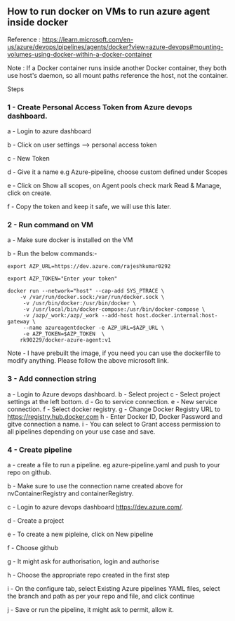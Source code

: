 ## How to run docker on VMs to run azure agent inside docker


Reference : https://learn.microsoft.com/en-us/azure/devops/pipelines/agents/docker?view=azure-devops#mounting-volumes-using-docker-within-a-docker-container

 Note : If a Docker container runs inside another Docker container, they both use host's daemon, so all mount paths reference the host, not the container.
 
Steps

### 1 - Create Personal Access Token from Azure devops dashboard. 

a - Login to azure dashboard

b - Click on user settings --> personal access token

c - New Token 

d - Give it a name e.g Azure-pipeline, choose custom defined under Scopes

e - Click on Show all scopes, on Agent pools check mark Read & Manage, click on create.

f - Copy the token and keep it safe, we will use this later.


### 2 - Run command on VM

a - Make sure docker is installed on the VM

b - Run the below commands:-

```shell
export AZP_URL=https://dev.azure.com/rajeshkumar0292

export AZP_TOKEN="Enter your token"

docker run --network="host" --cap-add SYS_PTRACE \
	-v /var/run/docker.sock:/var/run/docker.sock \
	 -v /usr/bin/docker:/usr/bin/docker \
	 -v /usr/local/bin/docker-compose:/usr/bin/docker-compose \
	 -v /azp/_work:/azp/_work --add-host host.docker.internal:host-gateway \
	 --name azureagentdocker -e AZP_URL=$AZP_URL \
	 -e AZP_TOKEN=$AZP_TOKEN  \
	rk90229/docker-azure-agent:v1
```


Note - I have prebuilt the image, if you need you can use the dockerfile to modify anything. Please follow the above microsoft link.

### 3 - Add connection string

a - Login to Azure devops dashboard.
b - Select project
c - Select project settings at the left bottom.
d - Go to service connection.
e - New service connection.
f - Select docker registry.
g - Change Docker Registry URL to https://registry.hub.docker.com
h - Enter Docker ID, Docker Password and gitve connection a name.
i - You can select to Grant access permission to all pipelines depending on your use case and save.


### 4 - Create pipeline

a - create a file to run a pipeline. eg azure-pipeline.yaml and push to your repo on github.

b - Make sure to use the connection name created above for nvContainerRegistry and containerRegistry.

c - Login to azure devops dashboard https://dev.azure.com/.

d - Create a project

e - To create a new pipleine, click on New pipeline

f - Choose github

g - It might ask for authorisation, login and authorise

h - Choose the appropriate repo created in the first step

i - On the configure tab, select Existing Azure pipelines YAML files, select the branch and path as per your repo and file, and click continue

j - Save or run the pipeline, it might ask to permit, allow it.
